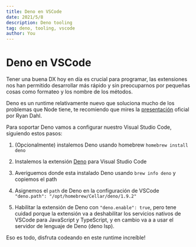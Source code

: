 ```yaml
---
title: Deno en VSCode
date: 2021/5/8
description: Deno tooling
tag: deno, tooling, vscode
author: You
---
```


# Deno en VSCode

Tener una buena DX hoy en día es crucial para programar, las extensiones nos han permitido desarrollar más rápido y sin preocuparnos por pequeñas cosas como formateo y los nombre de los métodos.

Deno es un runtime relativamente nuevo que soluciona mucho de los problemas que Node tiene, te recomiendo que mires la [presentación](https://www.youtube.com/watch?v=M3BM9TB-8yA) oficial por Ryan Dahl.

Para soportar Deno vamos a configurar nuestro Visual Studio Code, siguiendo estos pasos:

1. (Opcionalmente) instalemos Deno usando homebrew `homebrew install deno`

2. Instalemos la extensión [Deno](https://marketplace.visualstudio.com/items?itemName=denoland.vscode-deno) para Visual Studio Code

3. Averiguemos donde esta instalado Deno usando `brew info deno` y copiemos el path

4. Asignemos el `path` de Deno en la configuración de VSCode `"deno.path": "/opt/homebrew/Cellar/deno/1.9.2"`

5. Habilitar la extensión de Deno con `"deno.enable": true`, pero tene cuidad porque la extensión va a deshabilitar los servicios nativos de VSCode para JavaScript y TypeScript, y en cambio va a a usar el servidor de lenguaje de Deno (deno lsp).

Eso es todo, disfruta codeando en este runtime increíble!
